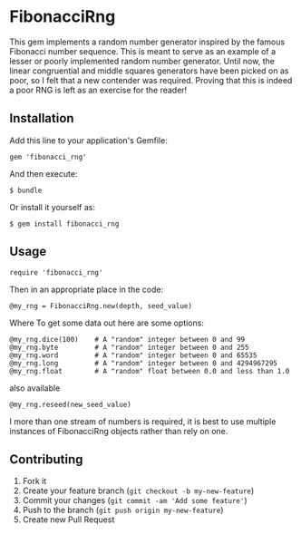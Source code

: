 # FibonacciRng

This gem implements a random number generator inspired by the famous Fibonacci
number sequence. This is meant to serve as an example of a lesser or poorly
implemented random number generator. Until now, the linear congruential and
middle squares generators have been picked on as poor, so I felt that a new
contender was required. Proving that this is indeed a poor RNG is left as an
exercise for the reader!

## Installation

Add this line to your application's Gemfile:

    gem 'fibonacci_rng'

And then execute:

    $ bundle

Or install it yourself as:

    $ gem install fibonacci_rng

## Usage

    require 'fibonacci_rng'

Then in an appropriate place in the code:

    @my_rng = FibonacciRng.new(depth, seed_value)

Where
To get some data out here are some options:

    @my_rng.dice(100)    # A "random" integer between 0 and 99
    @my_rng.byte         # A "random" integer between 0 and 255
    @my_rng.word         # A "random" integer between 0 and 65535
    @my_rng.long         # A "random" integer between 0 and 4294967295
    @my_rng.float        # A "random" float between 0.0 and less than 1.0

also available

    @my_rng.reseed(new_seed_value)

I more than one stream of numbers is required, it is best to use multiple
instances of FibonacciRng objects rather than rely on one.

## Contributing

1. Fork it
2. Create your feature branch (`git checkout -b my-new-feature`)
3. Commit your changes (`git commit -am 'Add some feature'`)
4. Push to the branch (`git push origin my-new-feature`)
5. Create new Pull Request
